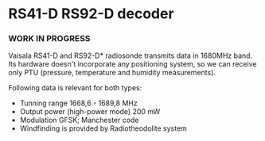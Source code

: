 # RS41-D RS92-D decoder
### WORK IN PROGRESS

Vaisala RS41-D and RS92-D* radiosonde transmits data in 1680MHz band. Its hardware doesn't incorporate any positioning system, so we can receive only PTU (pressure, temperature and humidity measurements).

Following data is relevant for both types:
 - Tunning range      1668,6 - 1689,8 MHz
 - Output power (high-power mode)  200 mW
 - Modulation       GFSK; Manchester code
 - Windfinding is provided by Radiotheodolite system
